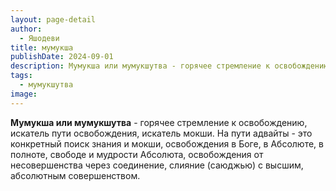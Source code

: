 ```yaml
---
layout: page-detail
author:
  - Яшодеви
title: мумукша
publishDate: 2024-09-01
description: Мумукша или мумукшутва - горячее стремление к освобождению, искатель пути освобождения, искатель мокши.На пути адвайты - это конкретный поиск знания и мокши, освобождения в Боге, в Абсолюте, в полноте, свободе и мудрости Абсолюта, освобождения от несовершенства через соединение, слияние (саюджью) с высшим, абсолютным совершенством
tags:
  - мумукшутва
image:
---
```

**Мумукша или мумукшутва** - горячее стремление к освобождению, искатель пути освобождения, искатель мокши.
На пути адвайты - это конкретный поиск знания и мокши, освобождения в Боге, в Абсолюте, в полноте, свободе и мудрости Абсолюта, освобождения от несовершенства через соединение, слияние (саюджью) с высшим, абсолютным совершенством.

